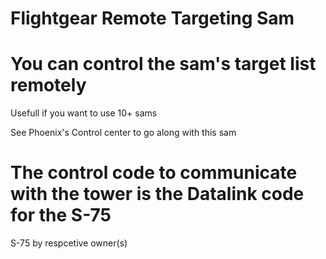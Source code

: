 # Flightgear Remote Targeting Sam
# You can control the sam's target list remotely
Usefull if you want to use 10+ sams

See Phoenix's Control center to go along with this sam

# The control code to communicate with the tower is the Datalink code for the S-75

S-75 by respcetive owner(s)
